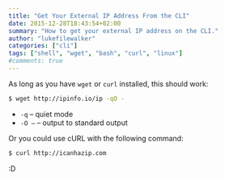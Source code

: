 ```yaml
---
title: "Get Your External IP Address From the CLI"
date: 2015-12-28T18:43:54+02:00
summary: "How to get your external IP address on the CLI."
author: "lukefilewalker"
categories: ["cli"]
tags: ["shell", "wget", "bash", "curl", "linux"]
#comments: true
---
```


As long as you have `wget` or `curl` installed, this should work:
```bash 
$ wget http://ipinfo.io/ip -qO -
```

- `-q` – quiet mode
- `-O –` – output to standard output

Or you could use cURL with the following command:
```bash 
$ curl http://icanhazip.com
```

:D
